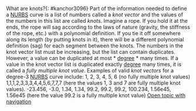 ---
---

What are knots?{: #kanchor3096}
Part of the information needed to define a [NURBS](http://www.rhino3d.com/nurbs) curve is a list of numbers called a *knot vector* and the values of the numbers in this list are called *knots*.
Imagine a rope. If you hold it at the ends, the rope will sag according to the laws of nature (gravity, the stiffness of the rope, etc.) with a polynomial definition. If you tie it off somewhere along its length (by putting knots in it), there will be a different polynomial definition (sag) for each segment between the knots.
The numbers in the knot vector list must be increasing, but the list can contain duplicates. However, a value can be duplicated at most * [degree](changedegree.html) * many times. If a value in the knot vector list is duplicated exactly [degree](changedegree.html) many times, it is called a *fully multiple knot value*.
Examples of valid *knot vectors* for a degree-3 [NURBS](http://www.rhino3d.com/nurbs) curve include:
1, 2, 3, 4, 5, 6 (no fully multiple knot values)
1,1,1,2,3,3,3,4,4,5,6,7,7,7 (here the values 1, 3 and 7 are fully multiple knot values).
-23.456, -3.0, 1.34, 1.34, 99.2, 99.2, 99.2, 100.234, 1.56e45, 1.56e45 (here the value 99.2 is a fully multiple knot value)
 [Open topic with navigation](knot.html) 

